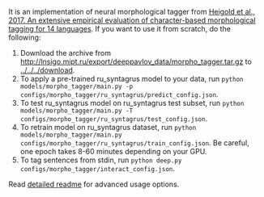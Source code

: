 It is an implementation of neural morphological tagger from
[Heigold et al., 2017. An extensive empirical evaluation of character-based morphological tagging for 14 languages](http://www.aclweb.org/anthology/E17-1048).
If you want to use it from scratch, do the following:

1. Download the archive from 
<http://lnsigo.mipt.ru/export/deeppavlov_data/morpho_tagger.tar.gz> to
 [../../../download](../../../download).
2. To apply a pre-trained ru_syntagrus model to your data, run
``python models/morpho_tagger/main.py -p configs/morpho_tagger/ru_syntagrus/predict_config.json``.
3. To test ru_syntagrus model on ru_syntagrus test subset, run
``python models/morpho_tagger/main.py -T configs/morpho_tagger/ru_syntagrus/test_config.json``.
4. To retrain model on ru_syntagrus dataset, run
``python models/morpho_tagger/main.py configs/morpho_tagger/ru_syntagrus/train_config.json``.
Be careful, one epoch takes 8-60 minutes depending on your GPU.
5. To tag sentences from stdin, run
``python deep.py configs/morpho_tagger/interact_config.json``.

Read [detailed readme](readme_morpho_basic.md) for advanced usage options.
